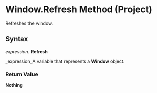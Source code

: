 
# Window.Refresh Method (Project)

Refreshes the window.


## Syntax

 _expression_. **Refresh**

 _expression_A variable that represents a  **Window** object.


### Return Value

 **Nothing**

